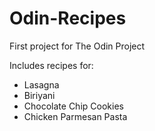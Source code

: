 # Odin-Recipes

First project for The Odin Project

Includes recipes for:
* Lasagna
* Biriyani
* Chocolate Chip Cookies
* Chicken Parmesan Pasta